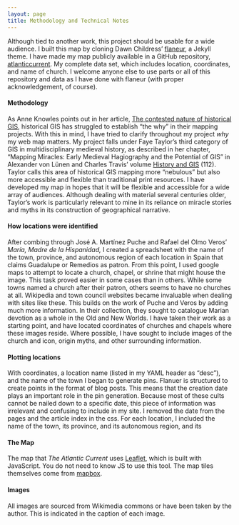```yaml
---
layout: page
title: Methodology and Technical Notes
---
```

Although tied to another work, this project should be usable for a wide audience. I built this map by cloning Dawn Childress’ [flaneur]( https://github.com/kirschbombe/flaneur), a Jekyll theme. I have made my map publicly available in a GitHub repository, [atlanticcurrent]( https://github.com/katherinedau/atlanticcurrent). My complete data set, which includes location, coordinates, and name of church. I welcome anyone else to use parts or all of this repository and data as I have done with flaneur (with proper acknowledgement, of course).

#### Methodology

As Anne Knowles points out in her article, [The contested nature of historical GIS](https://eds.b.ebscohost.com/ehost/detail/detail?vid=0&sid=fb921822-d8f8-4c6b-aba1-5a2b069007e7%40pdc-v-sessmgr03&bdata=JnNpdGU9ZWhvc3QtbGl2ZQ%3d%3d#AN=91840444&db=a9h), historical GIS has struggled to establish “the why” in their mapping projects. With this in mind, I have tried to clarify throughout my project *why* my web map matters. My project falls under Faye Taylor’s third category of GIS in multidisciplinary medieval history, as described in her chapter, “Mapping Miracles: Early Medieval Hagiography and the Potential of GIS” in Alexander von Lünen and Charles Travis’ volume [History and GIS]( https://link.springer.com/book/10.1007%2F978-94-007-5009-8) (112). Taylor calls this area of historical GIS mapping more “nebulous” but also more accessible and flexible than traditional print resources. I have developed my map in hopes that it will be flexible and accessible for a wide array of audiences. Although dealing with material several centuries older, Taylor’s work is particularly relevant to mine in its reliance on miracle stories and myths in its construction of geographical narrative.

#### How locations were identified

After combing through José A. Martínez Puche and Rafael del Olmo Veros’ *María, Madre de la Hispanidad,* I created a spreadsheet with the name of the town, province, and autonomous region of each location in Spain that claims Guadalupe or Remedios as patron. From this point, I used google maps to attempt to locate a church, chapel, or shrine that might house the image. This task proved easier in some cases than in others. While some towns named a church after their patron, others seems to have no churches at all. Wikipedia and town council websites became invaluable when dealing with sites like these. This builds on the work of Puche and Veros by adding much more information. In their collection, they sought to catalogue Marian devotion as a whole in the Old and New Worlds. I have taken their work as a starting point, and have located coordinates of churches and chapels where these images reside. Where possible, I have sought to include images of the church and icon, origin myths, and other surrounding information.

#### Plotting locations

With coordinates, a location name (listed in my YAML header as “desc”), and the name of the town I began to generate pins. Flanuer is structured to create points in the format of blog posts. This means that the creation date plays an important role in the pin generation. Because most of these cults cannot be nailed down to a specific date, this piece of information was irrelevant and confusing to include in my site. I removed the date from the pages and the article index in the css. For each location, I included the name of the town, its province, and its autonomous region, and its

#### The Map

The map that *The Atlantic Current* uses [Leaflet]( https://leafletjs.com/), which is built with JavaScript. You do not need to know JS to use this tool. The map tiles themselves come from [mapbox]( https://www.mapbox.com/maps/).

#### Images

All images are sourced from Wikimedia commons or have been taken by the author. This is indicated in the caption of each image.

